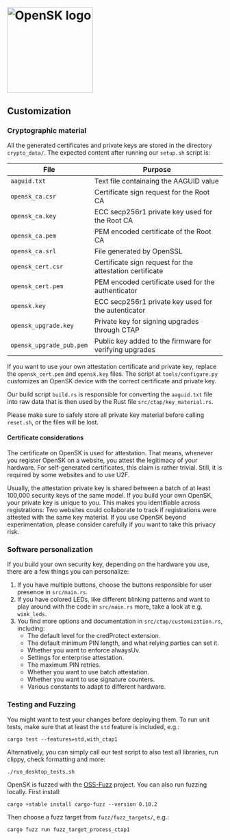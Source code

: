# <img alt="OpenSK logo" src="img/OpenSK.svg" width="200px">

## Customization

### Cryptographic material

All the generated certificates and private keys are stored in the directory
`crypto_data/`. The expected content after running our `setup.sh` script is:

File                     | Purpose
------------------------ | --------------------------------------------------------
`aaguid.txt`             | Text file containaing the AAGUID value
`opensk_ca.csr`          | Certificate sign request for the Root CA
`opensk_ca.key`          | ECC secp256r1 private key used for the Root CA
`opensk_ca.pem`          | PEM encoded certificate of the Root CA
`opensk_ca.srl`          | File generated by OpenSSL
`opensk_cert.csr`        | Certificate sign request for the attestation certificate
`opensk_cert.pem`        | PEM encoded certificate used for the authenticator
`opensk.key`             | ECC secp256r1 private key used for the autenticator
`opensk_upgrade.key`     | Private key for signing upgrades through CTAP
`opensk_upgrade_pub.pem` | Public key added to the firmware for verifying upgrades

If you want to use your own attestation certificate and private key,
replace the `opensk_cert.pem` and `opensk.key` files. The script at
`tools/configure.py` customizes an OpenSK device with the correct certificate
and private key.

Our build script `build.rs` is responsible for converting the `aaguid.txt` file
into raw data that is then used by the Rust file `src/ctap/key_material.rs`.

Please make sure to safely store all private key material before calling
`reset.sh`, or the files will be lost.

#### Certificate considerations

The certificate on OpenSK is used for attestation. That means, whenever you
register OpenSK on a website, you attest the legitimacy of your hardware. For
self-generated certificates, this claim is rather trivial. Still, it is required
by some websites and to use U2F.

Usually, the attestation private key is shared between a batch of at least
100,000 security keys of the same model. If you build your own OpenSK, your
private key is unique to you. This makes you identifiable across registrations:
Two websites could collaborate to track if registrations were attested with the
same key material. If you use OpenSK beyond experimentation, please consider
carefully if you want to take this privacy risk.

### Software personalization

If you build your own security key, depending on the hardware you use, there are
a few things you can personalize:

1.  If you have multiple buttons, choose the buttons responsible for user
    presence in `src/main.rs`.
1.  If you have colored LEDs, like different blinking patterns and want to play
    around with the code in `src/main.rs` more, take a look at e.g. `wink_leds`.
1.  You find more options and documentation in `src/ctap/customization.rs`,
    including:
    *   The default level for the credProtect extension.
    *   The default minimum PIN length, and what relying parties can set it.
    *   Whether you want to enforce alwaysUv.
    *   Settings for enterprise attestation.
    *   The maximum PIN retries.
    *   Whether you want to use batch attestation.
    *   Whether you want to use signature counters.
    *   Various constants to adapt to different hardware.

### Testing and Fuzzing

You might want to test your changes before deploying them. To run unit tests,
make sure that at least the `std` feature is included, e.g.:

```shell
cargo test --features=std,with_ctap1
```

Alternatively, you can simply call our test script to also test all libraries,
run clippy, check formatting and more:

```shell
./run_desktop_tests.sh
```

OpenSK is fuzzed with the [OSS-Fuzz](https://github.com/google/oss-fuzz)
project. You can also run fuzzing locally. First install:

```shell
cargo +stable install cargo-fuzz --version 0.10.2
```

Then choose a fuzz target from `fuzz/fuzz_targets/`, e.g.:

```shell
cargo fuzz run fuzz_target_process_ctap1
```
